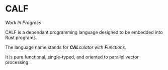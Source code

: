 # CALF

*Work In Progress*

CALF is a dependant programming language designed to be embedded into Rust programs.

The language name stands for _**CAL**culator with **F**unctions_.

It is pure functional, single-typed, and oriented to parallel vector processing.